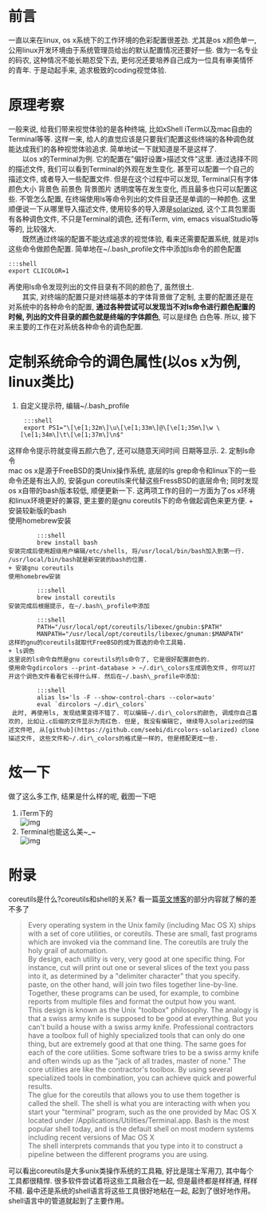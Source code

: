 # 前言
一直以来在linux, os x系统下的工作环境的色彩配置很差劲. 尤其是os x颜色单一, 公用linux开发环境由于系统管理员给出的默认配置情况还要好一些. 做为一名专业的码农, 这种情况不能长期忍受下去, 更何况还要培养自己成为一位具有审美情怀的青年. 于是动起手来, 追求极致的coding视觉体验.

# 原理考察
一般来说, 给我们带来视觉体验的是各种终端, 比如xShell iTerm以及mac自由的Terminal等等. 这样一来, 给人的直觉应该是只要我们配置这些终端的各种调色就能达成我们的各种视觉体验追求. 简单地试一下就知道是不是这样了.  
　　以os x的Terminal为例. 它的配置在"偏好设置>描述文件"这里. 通过选择不同的描述文件, 我们可以看到Terminal的外观在发生变化. 甚至可以配置一个自己的描述文件, 或者导入一些配置文件. 但是在这个过程中可以发现, Terminal只有字体颜色大小 背景色 前景色 背景图片 透明度等在发生变化, 而且最多也只可以配置这些. 不管怎么配置, 在终端使用ls等命令列出的文件目录还是单调的一种颜色. 这里顺便说一下从哪里导入描述文件, 使用较多的导入源是[solarized](http://ethanschoonover.com/solarized), 这个工具包里面有各种调色文件, 不只是Terminal的调色, 还有iTerm, vim, emacs visualStudio等等的, 比较强大.   
　　既然通过终端的配置不能达成追求的视觉体验, 看来还需要配置系统, 就是对ls这些命令做颜色配置. 简单地在~/.bash\_profile文件中添加ls命令的颜色配置  

    :::shell
    export CLICOLOR=1

再使用ls命令发现列出的文件目录有不同的颜色了, 虽然很土.  
　　其实, 对终端的配置只是对终端基本的字体背景做了定制, 主要的配置还是在对系统中的各种命令的配置, **通过各种尝试可以发现当不对ls命令进行颜色配置的时候, 列出的文件目录的颜色就是终端的字体颜色**, 可以是绿色 白色等. 所以, 接下来主要的工作在对系统各种命令的调色配置.

# 定制系统命令的调色属性(以os x为例, linux类比)
1. 自定义提示符, 编辑~/.bash\_profile  

        :::shell
        export PS1="\[\e[1;32m\]\u\[\e[1;33m\]@\[\e[1;35m\]\w \[\e[1;34m\]\t\[\e[1;37m\]\n$"
这样命令提示符就变得五颜六色了, 还可以随意天间时间 日期等显示.
2. 定制ls命令  
mac os x是源于FreeBSD的类Unix操作系统, 底层的ls grep命令和linux下的一些命令还是有出入的, 安装gun coreutils来代替这些FressBSD的底层命令; 同时发现os x自带的bash版本较低, 顺便更新一下. 这两项工作的目的一方面为了os x环境和linux环境更好的兼容, 更主要的是gnu coreutils下的命令做起调色来更方便.
    + 安装较新版的bash  
    使用homebrew安装

            :::shell
            brew install bash
    安装完成后使用超级用户编辑/etc/shells, 将/usr/local/bin/bash加入到第一行. /usr/local/bin/bash就是新安装的bash的位置.        
    + 安装gnu coreutils  
    使用homebrew安装

            :::shell
            brew install coreutils
    安装完成后根据提示, 在~/.bash\_profile中添加

            :::shell
            PATH="/usr/local/opt/coreutils/libexec/gnubin:$PATH"
            MANPATH="/usr/local/opt/coreutils/libexec/gnuman:$MANPATH"
    这样的gnu的coreutils就取代FreeBSD的成为首选的命令工具箱.
    + ls调色  
    这里说的ls命令自然是gnu coreutils的ls命令了, 它是很好配置颜色的.  
    使用命令gdircolors --print-database > ~/.dir\_colors生成调色文件, 你可以打开这个调色文件看看它长得什么样. 然后在~/.bash\_profile中添加:

            :::shell
            alias ls='ls -F --show-control-chars --color=auto'
            eval `dircolors ~/.dir\_colors`
     此时, 再使用ls, 发现结果变得不错了. 可以编辑~/.dir\_colors的颜色, 调成你自己喜欢的, 比如让.c后缀的文件显示为亮红色. 但是, 我没有编辑它, 继续导入solarized的描述文件吧, 从[github](https://github.com/seebi/dircolors-solarized) clone描述文件, 这些文件和~/.dir\_colors的格式是一样的, 但是搭配更炫一些. 

# 炫一下
做了这么多工作, 结果是什么样的呢, 截图一下吧  
1. iTerm下的  
![img](http://media.xtwind.com/images/2015/07/12/e22dd845e0a499f832df5240fbf95f63.png)
2. Terminal也能这么美~_~  
![img](http://media.xtwind.com/images/2015/07/12/efee43bbbd0a5203192d10066acc81f0.png)

# 附录
coreutils是什么?coreutils和shell的关系? 看一篇[英文博客](http://www.eliotlash.com/2011/02/better-living-through-automation-pt-2-the-shell-and-coreutils/)的部分内容就了解的差不多了  
>Every operating system in the Unix family (including Mac OS X) ships with a set of core utilities, or coreutils. These are small, fast programs which are invoked via the command line. The coreutils are truly the holy grail of automation.  
>By design, each utility is very, very good at one specific thing. For instance, cut will print out one or several slices of the text you pass into it, as determined by a "delimiter character" that you specify. paste, on the other hand, will join two files together line-by-line. Together, these programs can be used, for example, to combine reports from multiple files and format the output how you want.  
>This design is known as the Unix "toolbox" philosophy. The analogy is that a swiss army knife is supposed to be good at everything. But you can't build a house with a swiss army knife. Professional contractors have a toolbox full of highly specialized tools that can only do one thing, but are extremely good at that one thing. The same goes for each of the core utilities. Some software tries to be a swiss army knife and often winds up as the "jack of all trades, master of none." The core utilities are like the contractor's toolbox. By using several specialized tools in combination, you can achieve quick and powerful results.  
>The glue for the coreutils that allows you to use them together is called the shell. The shell is what you are interacting with when you start your "terminal" program, such as the one provided by Mac OS X located under /Applications/Utilities/Terminal.app. Bash is the most popular shell today, and is the default shell on most modern systems including recent versions of Mac OS X  
>The shell interprets commands that you type into it to construct a pipeline between the different programs you are using.   

可以看出coreutils是大多unix类操作系统的工具箱, 好比是瑞士军用刀, 其中每个工具都很精悍. 很多软件尝试着将这些工具融合在一起, 但是最终都是样样通, 样样不精. 最中还是系统的shell语言将这些工具很好地粘在一起, 起到了很好地作用。shell语言中的管道就起到了主要作用。
